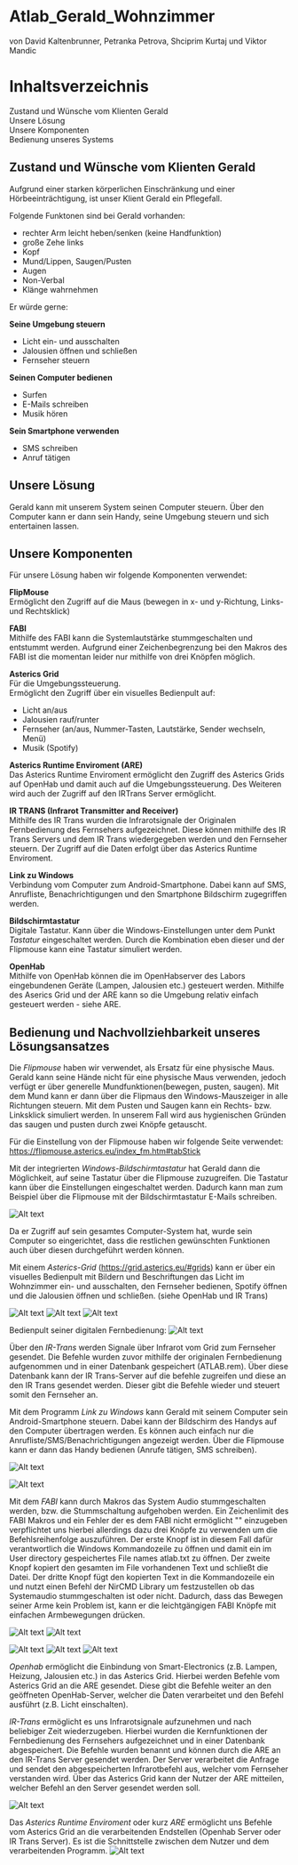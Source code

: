 # Atlab_Gerald_Wohnzimmer
von David Kaltenbrunner, Petranka Petrova, Shciprim Kurtaj und Viktor Mandic

# Inhaltsverzeichnis
Zustand und Wünsche vom Klienten Gerald\
Unsere Lösung\
Unsere Komponenten\
Bedienung unseres Systems


## Zustand und Wünsche vom Klienten Gerald
Aufgrund einer starken körperlichen Einschränkung und einer Hörbeeinträchtigung, ist unser Klient Gerald ein Pflegefall. 

Folgende Funktonen sind bei Gerald vorhanden:
- rechter Arm leicht heben/senken (keine Handfunktion)
- große Zehe links
- Kopf
- Mund/Lippen, Saugen/Pusten
- Augen
- Non-Verbal
- Klänge wahrnehmen

Er würde gerne:

**Seine Umgebung steuern**

- Licht ein- und ausschalten
- Jalousien öffnen und schließen
- Fernseher steuern 

**Seinen Computer bedienen**

- Surfen
- E-Mails schreiben
- Musik hören


**Sein Smartphone verwenden**

- SMS schreiben
- Anruf tätigen

## Unsere Lösung 
Gerald kann mit unserem System seinen Computer steuern. Über den Computer kann er dann sein Handy, seine Umgebung steuern und sich entertainen lassen.

## Unsere Komponenten

Für unsere Lösung haben wir folgende Komponenten verwendet:

**FlipMouse**\
Ermöglicht den Zugriff auf die Maus (bewegen in x- und y-Richtung, Links- und Rechtsklick)


**FABI**\
Mithilfe des FABI kann die Systemlautstärke stummgeschalten und entstummt werden. Aufgrund einer Zeichenbegrenzung bei den Makros des FABI ist die momentan leider nur mithilfe von drei Knöpfen möglich.

**Asterics Grid**\
Für die Umgebungssteuerung.\
Ermöglicht den Zugriff über ein visuelles Bedienpult auf:
- Licht an/aus
- Jalousien rauf/runter
- Fernseher (an/aus, Nummer-Tasten, Lautstärke, Sender wechseln, Menü)
- Musik (Spotify)

**Asterics Runtime Enviroment (ARE)**\
Das Asterics Runtime Enviroment ermöglicht den Zugriff des Asterics Grids auf OpenHab und damit auch auf die Umgebungssteuerung. Des Weiteren wird auch der Zugriff auf den IRTrans Server ermöglicht.

**IR TRANS (Infrarot Transmitter and Receiver)**\
Mithilfe des IR Trans wurden die Infrarotsignale der Originalen Fernbedienung des Fernsehers aufgezeichnet. Diese können mithilfe des IR Trans Servers und dem IR Trans wiedergegeben werden und den Fernseher steuern. Der Zugriff auf die Daten erfolgt über das Asterics Runtime Enviroment.

**Link zu Windows**\
Verbindung vom Computer zum Android-Smartphone. Dabei kann auf SMS, Anrufliste, Benachrichtigungen und den Smartphone Bildschirm zugegriffen werden.

**Bildschirmtastatur**\
Digitale Tastatur. Kann über die Windows-Einstellungen unter dem Punkt _Tastatur_ eingeschaltet werden. Durch die Kombination eben dieser und der Flipmouse kann eine Tastatur simuliert werden.

**OpenHab**\
Mithilfe von OpenHab können die im OpenHabserver des Labors eingebundenen Geräte (Lampen, Jalousien etc.) gesteuert werden. Mithilfe des Aserics Grid und der ARE kann so die Umgebung relativ einfach gesteuert werden - siehe ARE.


## Bedienung und Nachvollziehbarkeit unseres Lösungsansatzes

Die _Flipmouse_ haben wir verwendet, als Ersatz für eine physische Maus. Gerald kann seine Hände nicht für eine physische Maus verwenden, jedoch verfügt er über generelle Mundfunktionen(bewegen, pusten, saugen). Mit dem Mund kann er dann über die Flipmaus den Windows-Mauszeiger in alle Richtungen steuern. Mit dem Pusten und Saugen kann ein Rechts- bzw. Linksklick simuliert werden. In unserem Fall wird aus hygienischen Gründen das saugen und pusten durch zwei Knöpfe getauscht.

Für die Einstellung von der Flipmouse haben wir folgende Seite verwendet:\
<https://flipmouse.asterics.eu/index_fm.htm#tabStick>

Mit der integrierten _Windows-Bildschirmtastatur_ hat Gerald dann die Möglichkeit, auf seine Tastatur über die Flipmouse zuzugreifen. Die Tastatur kann über die Einstellungen eingeschaltet werden. Dadurch kann man zum Beispiel über die Flipmouse mit der Bildschirmtastatur E-Mails schreiben.

![Alt text](./Screenshots/Mail_Bildschirmtastatur.png?raw=true "Windows Bildschirmtastur Mail-Schreiben") 

Da er Zugriff auf sein gesamtes Computer-System hat, wurde sein Computer so eingerichtet, dass die restlichen gewünschten Funktionen auch über diesen durchgeführt werden können.

Mit einem _Asterics-Grid_ (https://grid.asterics.eu/#grids) kann er über ein visuelles Bedienpult mit Bildern und Beschriftungen das Licht im Wohnzimmer ein- und ausschalten, den Fernseher bedienen, Spotify öffnen und die Jalousien öffnen und schließen. (siehe OpenHab und IR Trans)

![Alt text](./Screenshots/Grid_Home.png?raw=true)
![Alt text](./Screenshots/Grid_OpenHab_Innenleben.png?raw=true "Detailansicht OpenHab") 
![Alt text](./Screenshots/Grid_Fernseher_Innenleben.png?raw=true "Detailansicht Fernseher") 


Bedienpult seiner digitalen Fernbedienung:
![Alt text](./Screenshots/Grid_Fernseher.png?raw=true "Asterics Grid Fernseher") 

Über den _IR-Trans_ werden Signale über Infrarot vom Grid zum Fernseher gesendet. Die Befehle wurden zuvor mithilfe der originalen Fernbedienung aufgenommen und in einer Datenbank gespeichert (ATLAB.rem). Über diese Datenbank kann der IR Trans-Server auf die befehle zugreifen und diese an den IR Trans gesendet werden. Dieser gibt die Befehle wieder und steuert somit den Fernseher an.

Mit dem Programm _Link zu Windows_ kann Gerald mit seinem Computer sein Android-Smartphone steuern. Dabei kann der Bildschirm des Handys auf den Computer übertragen werden. Es können auch einfach nur die Anrufliste/SMS/Benachrichtigungen angezeigt werden. Über die Flipmouse kann er dann das Handy bedienen (Anrufe tätigen, SMS schreiben). 

![Alt text](./Screenshots/Windows_Link_Calls_Censored.png?raw=true "Windows Link Anruf") 

![Alt text](./Screenshots/Windows_Link_Messages_Censored.png?raw=true "Windows Link SMS") 

Mit dem _FABI_ kann durch Makros das System Audio stummgeschalten werden, bzw. die Stummschaltung aufgehoben werden. Ein Zeichenlimit des FABI Makros und ein Fehler der es dem FABI nicht ermöglicht "\" einzugeben verpflichtet uns hierbei allerdings dazu drei Knöpfe zu verwenden um die Befehlsreihenfolge auszuführen. 
Der erste Knopf ist in diesem Fall dafür verantwortlich die Windows Kommandozeile zu öffnen und damit ein im User directory gespeichertes File names atlab.txt zu öffnen. 
Der zweite Knopf kopiert den gesamten im File vorhandenen Text und schließt die Datei.
Der dritte Knopf fügt den kopierten Text in die Kommandozeile ein und nutzt einen Befehl der NirCMD Library um festzustellen ob das Systemaudio stummgeschalten ist oder nicht.
Dadurch, dass das Bewegen seiner Arme kein Problem ist, kann er die leichtgängigen FABI Knöpfe mit einfachen Armbewegungen drücken.

![Alt text](./Screenshots/FABI_Conf.png?raw=true "FABI Config") 
![Alt text](./Screenshots/FABI_Slots.png?raw=true "FABI Slots") 

![Alt text](./Screenshots/FABI_Bu3.png?raw=true "FABI Button 3") 
![Alt text](./Screenshots/FABI_Bu4.png?raw=true "FABI Button 4") 
![Alt text](./Screenshots/FABI_Bu5.png?raw=true "FABI Button 5") 



_Openhab_ ermöglicht die Einbindung von Smart-Electronics (z.B. Lampen, Heizung, Jalousien etc.) in das Asterics Grid. Hierbei werden Befehle vom Asterics Grid an die ARE gesendet. Diese gibt die Befehle weiter an den geöffneten OpenHab-Server, welcher die Daten verarbeitet und den Befehl ausführt (z.B. Licht einschalten). 

_IR-Trans_ ermöglicht es uns Infrarotsignale aufzunehmen und nach beliebiger Zeit wiederzugeben. Hierbei wurden die Kernfunktionen der Fernbedienung des Fernsehers aufgezeichnet und in einer Datenbank abgespeichert. Die Befehle wurden benannt und können durch die ARE an den IR-Trans Server gesendet werden. Der Server verarbeitet die Anfrage und sendet den abgespeicherten Infrarotbefehl aus, welcher vom Fernseher verstanden wird. Über das Asterics Grid kann der Nutzer der ARE mitteilen, welcher Befehl an den Server gesendet werden soll.

![Alt text](./Screenshots/ARE_IRTrans.png?raw=true "IR Trans") 


Das _Asterics Runtime Enviroment_ oder kurz _ARE_ ermöglicht uns Befehle vom Asterics Grid an die verarbeitenden Endstellen (Openhab Server oder IR Trans Server). Es ist die Schnittstelle zwischen dem Nutzer und dem verarbeitenden Programm.
![Alt text](./Screenshots/ARE_Main.png?raw=true "ARE Main") 






